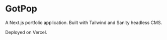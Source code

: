 # GotPop

A Next.js portfolio application. Built with Tailwind and Sanity headless CMS.

 Deployed on Vercel.